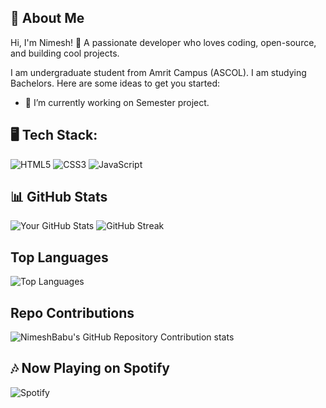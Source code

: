 ## 👋 About Me
Hi, I'm Nimesh! 🚀 A passionate developer who loves coding, open-source, and building cool projects.

I am undergraduate student from Amrit Campus (ASCOL). I am studying Bachelors.
Here are some ideas to get you started:

- 🔭 I’m currently working on Semester project.


## 🖥️ Tech Stack:
![HTML5](https://img.shields.io/badge/HTML5-E34F26?style=for-the-badge&logo=html5&logoColor=white)
![CSS3](https://img.shields.io/badge/CSS3-1572B6?style=for-the-badge&logo=css3&logoColor=white)
![JavaScript](https://img.shields.io/badge/JavaScript-F7DF1E?style=for-the-badge&logo=javascript&logoColor=black)



## 📊 GitHub Stats
![Your GitHub Stats](https://github-readme-stats.vercel.app/api?username=NimeshBabu&show_icons=true&theme=dark)
![GitHub Streak](https://streak-stats.demolab.com/?user=NimeshBabu&theme=dark)


## Top Languages
![Top Languages](https://github-readme-stats.vercel.app/api/top-langs/?username=NimeshBabu&layout=compact&theme=dark)



## Repo Contributions
![NimeshBabu's GitHub Repository Contribution stats](https://github-contributor-stats.vercel.app/api?username=NimeshBabu&hide=B&theme=dark)

## 🎶 Now Playing on Spotify
![Spotify](https://novatorem.vercel.app/api/spotify)






